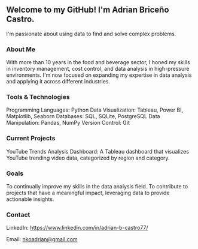 ## Welcome to my GitHub! I'm Adrian Briceño Castro. 
I'm passionate about using data to find and solve complex problems.

### About Me
With more than 10 years in the food and beverage sector, I honed my skills in inventory management, cost control, and data analysis in high-pressure environments. I'm now focused on expanding my expertise in data analysis and applying it across different industries.

### Tools & Technologies
Programming Languages: Python
Data Visualization: Tableau, Power BI, Matplotlib, Seaborn
Databases: SQL, SQLite, PostgreSQL
Data Manipulation: Pandas, NumPy
Version Control: Git

### Current Projects
YouTube Trends Analysis Dashboard: A Tableau dashboard that visualizes YouTube trending video data, categorized by region and category.

### Goals
To continually improve my skills in the data analysis field.
To contribute to projects that have a meaningful impact, leveraging data to provide actionable insights.

### Contact
LinkedIn: https://www.linkedin.com/in/adrian-b-castro77/

Email: nkoadrian@gmail.com
